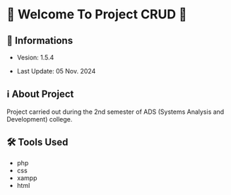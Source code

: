# 🎉 Welcome To Project CRUD 🚀 

## 📢 Informations

- Vesion: 1.5.4

- Last Update: 05 Nov. 2024

## ℹ️ About Project

Project carried out during the 2nd semester of ADS (Systems Analysis and Development) college.

## 🛠️ Tools Used

- php
- css
- xampp
- html
